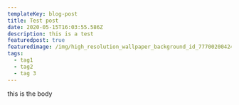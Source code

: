 ```yaml
---
templateKey: blog-post
title: Test post
date: 2020-05-15T16:03:55.586Z
description: this is a test
featuredpost: true
featuredimage: /img/high_resolution_wallpaper_background_id_77700200424.jpg
tags:
  - tag1
  - tag2
  - tag 3
---
```

this is the body